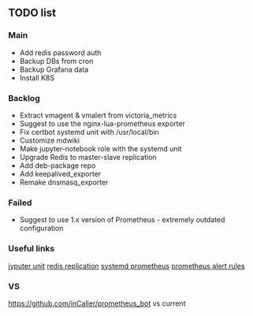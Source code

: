 ## TODO list

### Main

- Add redis password auth
- Backup DBs from cron
- Backup Grafana data
- Install K8S

### Backlog

- Extract vmagent & vmalert from victoria_metrics
- Suggest to use the nginx-lua-prometheus exporter
- Fix certbot systemd unit with /usr/local/bin
- Customize mdwiki
- Make jupyter-notebook role with the systemd unit
- Upgrade Redis to master-slave replication
- Add deb-package repo
- Add keepalived_exporter
- Remake dnsmasq_exporter

### Failed

- Suggest to use 1.x version of Prometheus - extremely outdated configuration

### Useful links

[jyputer unit](https://gist.github.com/whophil/5a2eab328d2f8c16bb31c9ceaf23164f)
[redis replication](https://rtfm.co.ua/redis-replikaciya-chast-2-master-slave-replikaciya-i-redis-sentinel/)
[systemd prometheus](https://medium.com/kartbites/process-level-monitoring-and-alerting-in-prometheus-915ed7508058)
[prometheus alert rules](https://awesome-prometheus-alerts.grep.to/rules.html)

### VS

https://github.com/inCaller/prometheus_bot vs current
